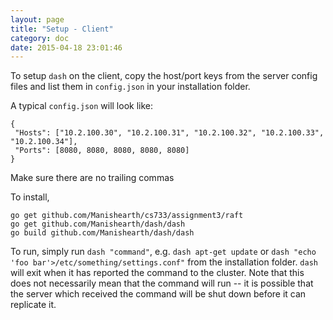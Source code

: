 ```yaml
---
layout: page
title: "Setup - Client"
category: doc
date: 2015-04-18 23:01:46
---
```



To setup `dash` on the client, copy the host/port keys from the server config files and list them in `config.json` in your installation folder.


A typical `config.json` will look like:


```
{
 "Hosts": ["10.2.100.30", "10.2.100.31", "10.2.100.32", "10.2.100.33", "10.2.100.34"],
 "Ports": [8080, 8080, 8080, 8080, 8080]
}
```

Make sure there are no trailing commas

To install,

```
go get github.com/Manishearth/cs733/assignment3/raft
go get github.com/Manishearth/dash/dash
go build github.com/Manishearth/dash/dash
```



To run, simply run `dash "command"`, e.g. `dash apt-get update` or `dash "echo 'foo bar'>/etc/something/settings.conf"` from the installation folder.
`dash` will exit when it has reported the command to the cluster. Note that this does not necessarily mean that the command will run -- it is possible that
the server which received the command will be shut down before it can replicate it.